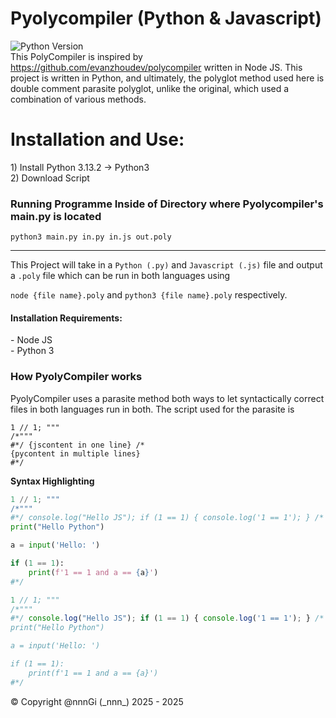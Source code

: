 # Pyolycompiler (Python & Javascript)
![Python Version](https://img.shields.io/badge/Python-%3E=3.12-blue.svg) \
This PolyCompiler is inspired by https://github.com/evanzhoudev/polycompiler written in Node JS.
This project is written in Python, and ultimately, the polyglot method used here is double comment parasite polyglot,
unlike the original, which used a combination of various methods.

<h1>Installation and Use:</h1>
<p>
    1) Install Python 3.13.2 -> Python3<br>
    2) Download Script
</p>

<h3>Running Programme Inside of Directory where Pyolycompiler's main.py is located</h3>

```python3 main.py in.py in.js out.poly```

<hr>

This Project will take in a ```Python (.py)``` and ```Javascript (.js)``` file and output a ```.poly``` file which can be run in both languages using

```node {file name}.poly```
and
```python3 {file name}.poly```
respectively.

<h4>Installation Requirements:</h4>
    - Node JS<br>
    - Python 3

<h3>How PyolyCompiler works</h3>
<p>PyolyCompiler uses a parasite method both ways to let syntactically correct files in both languages run in both. The script used for the parasite is

```
1 // 1; """
/*"""
#*/ {jscontent in one line} /*
{pycontent in multiple lines}
#*/
```
**Syntax Highlighting**
```python
1 // 1; """
/*"""
#*/ console.log("Hello JS"); if (1 == 1) { console.log('1 == 1'); } /*
print("Hello Python")

a = input('Hello: ')

if (1 == 1):
    print(f'1 == 1 and a == {a}')
#*/
```

```javascript
1 // 1; """
/*"""
#*/ console.log("Hello JS"); if (1 == 1) { console.log('1 == 1'); } /*
print("Hello Python")

a = input('Hello: ')

if (1 == 1):
    print(f'1 == 1 and a == {a}')
#*/
```


</p>
   

© Copyright @nnnGi (\_nnn_) 2025 - 2025
